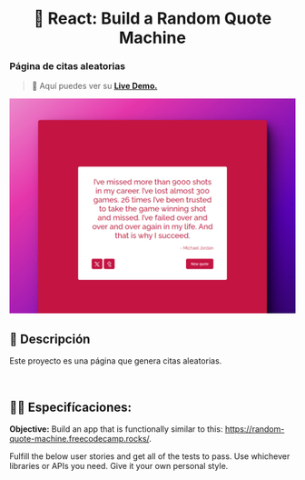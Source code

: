 <div align='center'>

# 🎨 React: Build a Random Quote Machine

</div>

### Página de citas aleatorias

> 🧩 Aquí puedes ver su [**Live Demo.**](https://random-quote-machine-abrahamgalue.netlify.app/)

![vista-previa](./public/preview/01-page-preview.jpg)

## 🚀 Descripción

Este proyecto es una página que genera citas aleatorias.

<br>

## 🧞‍♂️ Especifícaciones:

**Objective:** Build an app that is functionally similar to this: https://random-quote-machine.freecodecamp.rocks/.

Fulfill the below user stories and get all of the tests to pass. Use whichever libraries or APIs you need. Give it your own personal style.
